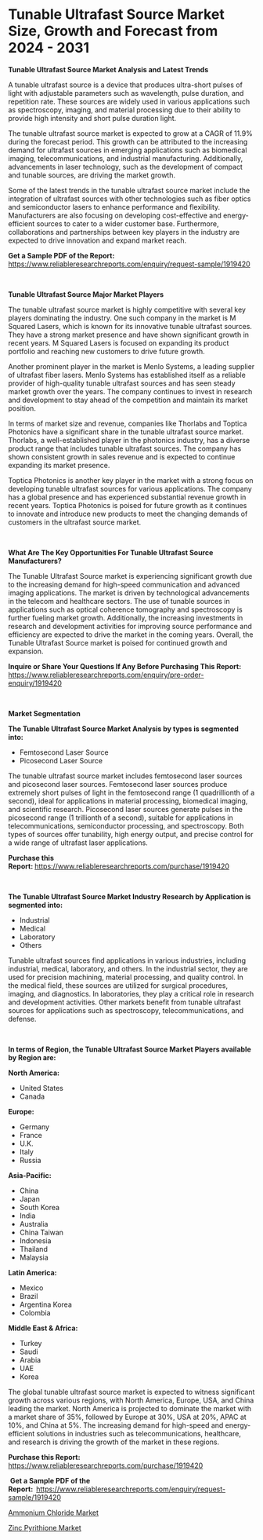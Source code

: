 <p><h1>Tunable Ultrafast Source Market Size, Growth and Forecast from 2024 - 2031</h1></p><p><strong>Tunable Ultrafast Source Market Analysis and Latest Trends</strong></p>
<p><p>A tunable ultrafast source is a device that produces ultra-short pulses of light with adjustable parameters such as wavelength, pulse duration, and repetition rate. These sources are widely used in various applications such as spectroscopy, imaging, and material processing due to their ability to provide high intensity and short pulse duration light.</p><p>The tunable ultrafast source market is expected to grow at a CAGR of 11.9% during the forecast period. This growth can be attributed to the increasing demand for ultrafast sources in emerging applications such as biomedical imaging, telecommunications, and industrial manufacturing. Additionally, advancements in laser technology, such as the development of compact and tunable sources, are driving the market growth.</p><p>Some of the latest trends in the tunable ultrafast source market include the integration of ultrafast sources with other technologies such as fiber optics and semiconductor lasers to enhance performance and flexibility. Manufacturers are also focusing on developing cost-effective and energy-efficient sources to cater to a wider customer base. Furthermore, collaborations and partnerships between key players in the industry are expected to drive innovation and expand market reach.</p></p>
<p><strong>Get a Sample PDF of the Report:&nbsp;</strong> <a href="https://www.reliableresearchreports.com/enquiry/request-sample/1919420">https://www.reliableresearchreports.com/enquiry/request-sample/1919420</a></p>
<p>&nbsp;</p>
<p><strong>Tunable Ultrafast Source Major Market Players</strong></p>
<p><p>The tunable ultrafast source market is highly competitive with several key players dominating the industry. One such company in the market is M Squared Lasers, which is known for its innovative tunable ultrafast sources. They have a strong market presence and have shown significant growth in recent years. M Squared Lasers is focused on expanding its product portfolio and reaching new customers to drive future growth.</p><p>Another prominent player in the market is Menlo Systems, a leading supplier of ultrafast fiber lasers. Menlo Systems has established itself as a reliable provider of high-quality tunable ultrafast sources and has seen steady market growth over the years. The company continues to invest in research and development to stay ahead of the competition and maintain its market position.</p><p>In terms of market size and revenue, companies like Thorlabs and Toptica Photonics have a significant share in the tunable ultrafast source market. Thorlabs, a well-established player in the photonics industry, has a diverse product range that includes tunable ultrafast sources. The company has shown consistent growth in sales revenue and is expected to continue expanding its market presence.</p><p>Toptica Photonics is another key player in the market with a strong focus on developing tunable ultrafast sources for various applications. The company has a global presence and has experienced substantial revenue growth in recent years. Toptica Photonics is poised for future growth as it continues to innovate and introduce new products to meet the changing demands of customers in the ultrafast source market.</p></p>
<p>&nbsp;</p>
<p><strong>What Are The Key Opportunities For Tunable Ultrafast Source Manufacturers?</strong></p>
<p><p>The Tunable Ultrafast Source market is experiencing significant growth due to the increasing demand for high-speed communication and advanced imaging applications. The market is driven by technological advancements in the telecom and healthcare sectors. The use of tunable sources in applications such as optical coherence tomography and spectroscopy is further fueling market growth. Additionally, the increasing investments in research and development activities for improving source performance and efficiency are expected to drive the market in the coming years. Overall, the Tunable Ultrafast Source market is poised for continued growth and expansion.</p></p>
<p><strong>Inquire or Share Your Questions If Any Before Purchasing This Report:</strong> <a href="https://www.reliableresearchreports.com/enquiry/pre-order-enquiry/1919420">https://www.reliableresearchreports.com/enquiry/pre-order-enquiry/1919420</a></p>
<p>&nbsp;</p>
<p><strong>Market Segmentation</strong></p>
<p><strong>The Tunable Ultrafast Source Market Analysis by types is segmented into:</strong></p>
<p><ul><li>Femtosecond Laser Source</li><li>Picosecond Laser Source</li></ul></p>
<p><p>The tunable ultrafast source market includes femtosecond laser sources and picosecond laser sources. Femtosecond laser sources produce extremely short pulses of light in the femtosecond range (1 quadrillionth of a second), ideal for applications in material processing, biomedical imaging, and scientific research. Picosecond laser sources generate pulses in the picosecond range (1 trillionth of a second), suitable for applications in telecommunications, semiconductor processing, and spectroscopy. Both types of sources offer tunability, high energy output, and precise control for a wide range of ultrafast laser applications.</p></p>
<p><strong>Purchase this Report:&nbsp;</strong><a href="https://www.reliableresearchreports.com/purchase/1919420">https://www.reliableresearchreports.com/purchase/1919420</a></p>
<p>&nbsp;</p>
<p><strong>The Tunable Ultrafast Source Market Industry Research by Application is segmented into:</strong></p>
<p><ul><li>Industrial</li><li>Medical</li><li>Laboratory</li><li>Others</li></ul></p>
<p><p>Tunable ultrafast sources find applications in various industries, including industrial, medical, laboratory, and others. In the industrial sector, they are used for precision machining, material processing, and quality control. In the medical field, these sources are utilized for surgical procedures, imaging, and diagnostics. In laboratories, they play a critical role in research and development activities. Other markets benefit from tunable ultrafast sources for applications such as spectroscopy, telecommunications, and defense.</p></p>
<p>&nbsp;</p>
<p><strong>In terms of Region, the Tunable Ultrafast Source Market Players available by Region are:</strong></p>
<p>
    <p> <strong> North America: </strong>
        <ul>
            <li>United States</li>
            <li>Canada</li>
        </ul>
        </p> 
    <p> <strong> Europe: </strong>
        <ul>
            <li>Germany</li>
            <li>France</li>
            <li>U.K.</li>
            <li>Italy</li>
            <li>Russia</li>
        </ul>
        </p> 
    <p> <strong> Asia-Pacific: </strong>
        <ul>
            <li>China</li>
            <li>Japan</li>
            <li>South Korea</li>
            <li>India</li>
            <li>Australia</li>
            <li>China Taiwan</li>
            <li>Indonesia</li>
            <li>Thailand</li>
            <li>Malaysia</li>
        </ul>
        </p> 
    <p> <strong> Latin America: </strong>
        <ul>
            <li>Mexico</li>
            <li>Brazil</li>
            <li>Argentina Korea</li>
            <li>Colombia</li>
        </ul>
        </p> 
    <p> <strong> Middle East & Africa: </strong>
        <ul>
            <li>Turkey</li>
            <li>Saudi</li>
            <li>Arabia</li>
            <li>UAE</li>
            <li>Korea</li>
        </ul>
    </p>
    </p>
<p><p>The global tunable ultrafast source market is expected to witness significant growth across various regions, with North America, Europe, USA, and China leading the market. North America is projected to dominate the market with a market share of 35%, followed by Europe at 30%, USA at 20%, APAC at 10%, and China at 5%. The increasing demand for high-speed and energy-efficient solutions in industries such as telecommunications, healthcare, and research is driving the growth of the market in these regions.</p></p>
<p><strong>Purchase this Report: </strong><a href="https://www.reliableresearchreports.com/purchase/1919420">https://www.reliableresearchreports.com/purchase/1919420</a></p>
<p>&nbsp;<strong>Get a Sample PDF of the Report:&nbsp;&nbsp;</strong><a href="https://www.reliableresearchreports.com/enquiry/request-sample/1919420">https://www.reliableresearchreports.com/enquiry/request-sample/1919420</a></p>
<p><strong></strong></p>
<p><p><a href="https://changeable-paste-463.notion.site/Ammonium-Chloride-Market-Size-and-Growth-Market-Segmentation-Regional-and-Country-Breakdowns-and--1cbe26cc2b074c6ca5ff5c6dc3b7f84b">Ammonium Chloride Market</a></p><p><a href="https://fuschia-pecorino-a6d.notion.site/Zinc-Pyrithione-Market-Furnish-Information-about-Market-Size-Market-Share-Market-Dynamics-and-Pro-3c224634919d479b8b1eeac39bdbdf5b">Zinc Pyrithione Market</a></p></p>
